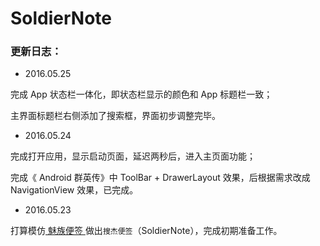 # SoldierNote
### 更新日志：

- 2016.05.25

完成 App 状态栏一体化，即状态栏显示的颜色和 App 标题栏一致；

主界面标题栏右侧添加了搜索框，界面初步调整完毕。

- 2016.05.24

完成打开应用，显示启动页面，延迟两秒后，进入主页面功能；

完成《 Android 群英传》中 ToolBar + DrawerLayout 效果，后根据需求改成 NavigationView 效果，已完成。


- 2016.05.23

打算模仿[ 魅族便签 ](http://www.coolapk.com/apk/com.meizu.notes)做出`搜杰便签`（SoldierNote），完成初期准备工作。
